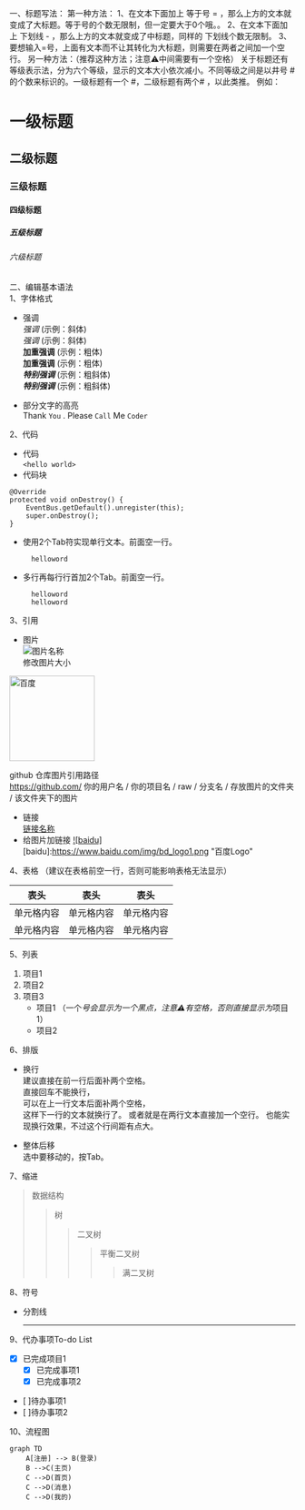 一、标题写法：
第一种方法：
1、在文本下面加上 等于号 = ，那么上方的文本就变成了大标题。等于号的个数无限制，但一定要大于0个哦。。
2、在文本下面加上 下划线 - ，那么上方的文本就变成了中标题，同样的 下划线个数无限制。
3、要想输入=号，上面有文本而不让其转化为大标题，则需要在两者之间加一个空行。
另一种方法：（推荐这种方法；注意⚠️中间需要有一个空格）
关于标题还有等级表示法，分为六个等级，显示的文本大小依次减小。不同等级之间是以井号  #  的个数来标识的。一级标题有一个 #，二级标题有两个# ，以此类推。
例如：
# 一级标题  
## 二级标题  
### 三级标题  
#### 四级标题  
##### 五级标题  
###### 六级标题 
二、编辑基本语法  
1、字体格式
* 强调  
*强调*  (示例：斜体)  
 _强调_  (示例：斜体)  
**加重强调**  (示例：粗体)  
 __加重强调__ (示例：粗体)  
***特别强调*** (示例：粗斜体)  
___特别强调___  (示例：粗斜体)  

* 部分文字的高亮  
Thank `You` . Please `Call` Me `Coder`  

2、代码  
* 代码  
`<hello world>`  
* 代码块  
```
@Override
protected void onDestroy() {
    EventBus.getDefault().unregister(this);
    super.onDestroy();
}
```  

* 使用2个Tab符实现单行文本。前面空一行。

        helloword
    
* 多行再每行行首加2个Tab。前面空一行。

        helloword
        helloword
        
3、引用
* 图片  
![图片名称](https://www.baidu.com/img/bd_logo1.png)  
修改图片大小  
<img src="https://www.baidu.com/img/bd_logo1.png" width="150" alt="百度">  

github 仓库图片引用路径  
https://github.com/ 你的用户名 / 你的项目名 / raw / 分支名 / 存放图片的文件夹 / 该文件夹下的图片

* 链接  
[链接名称](https://www.baidu.com/)
* 给图片加链接
[![baidu]](http://baidu.com)  
[baidu]:https://www.baidu.com/img/bd_logo1.png "百度Logo"      

4、表格 （建议在表格前空一行，否则可能影响表格无法显示）
 
 表头  | 表头  | 表头
 ---- | ----- | ------  
 单元格内容  | 单元格内容 | 单元格内容 
 单元格内容  | 单元格内容 | 单元格内容  
 

5、列表 
1. 项目1  
2. 项目2  
3. 项目3  
   * 项目1 （一个*号会显示为一个黑点，注意⚠️有空格，否则直接显示为*项目1） 
   * 项目2   
 
6、排版  
* 换行  
建议直接在前一行后面补两个空格。  
直接回车不能换行，  
可以在上一行文本后面补两个空格，  
这样下一行的文本就换行了。
或者就是在两行文本直接加一个空行。
也能实现换行效果，不过这个行间距有点大。  

* 整体后移  
选中要移动的，按Tab。

 
7、缩进
>数据结构  
>>树  
>>>二叉树  
>>>>平衡二叉树  
>>>>>满二叉树 

8、符号
* 分割线
    ***

9、代办事项To-do List

- [x] 已完成项目1
  - [x] 已完成事项1
  - [x] 已完成事项2
- [ ]待办事项1
- [ ]待办事项2

10、流程图

```
graph TD
    A[注册] --> B(登录)
    B -->C(主页)
    C -->D(首页)
    C -->D(消息)
    C -->D(我的)
```